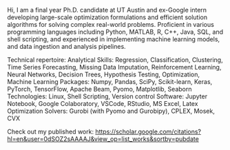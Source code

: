 Hi, I am a final year Ph.D. candidate at UT Austin and ex-Google intern developing large-scale optimization formulations
and efficient solution algorithms for solving complex real-world problems. Proficient in various programming languages
including Python, MATLAB, R, C++, Java, SQL, and shell scripting, and experienced in implementing machine learning
models, and data ingestion and analysis pipelines.

Technical repertoire:
Analytical Skills: Regression, Classification, Clustering, Time Series Forecasting, Missing Data Imputation,
Reinforcement Learning, Neural Networks, Decision Trees, Hypothesis Testing, Optimization, Machine Learning
Packages: Numpy, Pandas, SciPy, Scikit-learn, Keras, PyTorch, TensorFlow, Apache Beam, Pyomo, Matplotlib, Seaborn
Technologies: Linux, Shell Scripting, Version control
Software: Jupyter Notebook, Google Colaboratory, VSCode, RStudio, MS Excel, Latex
Optimization Solvers: Gurobi (with Pyomo and Gurobipy), CPLEX, Mosek, CVX

Check out my published work: https://scholar.google.com/citations?hl=en&user=0dSOZ2sAAAAJ&view_op=list_works&sortby=pubdate

<!---
scvishnoi/scvishnoi is a ✨ special ✨ repository because its `README.md` (this file) appears on your GitHub profile.
You can click the Preview link to take a look at your changes.
--->
